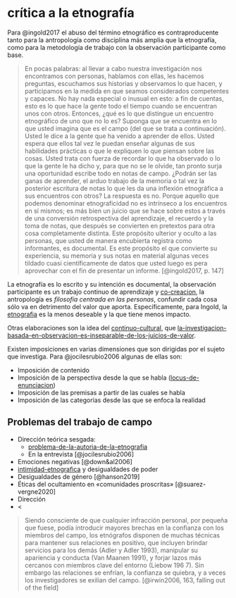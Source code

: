 # crítica a la etnografía

Para @ingold2017 el abuso del término etnográfico es contraproducente tanto para la antropología como disciplina más amplia que la etnografía, como para la metodología de trabajo con la observación participante como base.

 >
 > En pocas palabras: al llevar a cabo nuestra investigación nos encontramos con personas, hablamos con ellas, les hacemos preguntas, escuchamos sus historias y observamos lo que hacen, y participamos en la medida en que seamos considerados competentes y capaces. No hay nada especial o inusual en esto: a fin de cuentas, esto es lo que hace la gente todo el tiempo cuando se encuentran unos con otros. Entonces, ¿qué es lo que distingue un encuentro etnográfico de uno que no lo es? Suponga que se encuentra en lo que usted imagina que es el campo (del que se trata a continuación). Usted le dice a la gente que ha venido a aprender de ellos. Usted espera que ellos tal vez le puedan enseñar algunas de sus habilidades prácticas o que le expliquen lo que piensan sobre las cosas. Usted trata con fuerza de recordar lo que ha observado o lo que la gente le ha dicho y, para que no se le olvide, tan pronto surja una oportunidad escribe todo en notas de campo. ¿Podrán ser las ganas de aprender, el arduo trabajo de la memoria o tal vez la posterior escritura de notas lo que les da una inflexión etnográfica a sus encuentros con otros? La respuesta es no. Porque aquello que podemos denominar etnograficidad no es intrínseco a los encuentros en sí mismos; es más bien un juicio que se hace sobre estos a través de una conversión retrospectiva del aprendizaje, el recuerdo y la toma de notas, que después se convierten en pretextos para otra cosa completamente distinta. Este propósito ulterior y oculto a las personas, que usted de manera encubierta registra como informantes, es documental. Es este propósito el que convierte su experiencia, su memoria y sus notas en material algunas veces tildado cuasi científicamente de datos que usted luego es pera aprovechar con el fin de presentar un informe. [@ingold2017, p. 147]

La etnografía es lo escrito y su intención es documental, la observación participante es un trabajo continuo de aprendizaje y [co-creacion](co-creacion.md), la antropología es *filosofía centrada en las personas*, confundir cada cosa sólo va en detrimento del valor que aporta. Específicamente, para Ingold, la [etnografia](etnografia.md) es la menos deseable y la que tiene menos impacto.

Otras elaboraciones son la idea del [continuo-cultural](continuo-cultural.md), que [la-investigacion-basada-en-observacion-es-inseparable-de-los-juicios-de-valor](la-investigacion-basada-en-observacion-es-inseparable-de-los-juicios-de-valor.md).

Existen imposiciones en varias dimensiones que son dirigidas por el sujeto que investiga. Para @jocilesrubio2006 algunas de ellas son:

* Imposición de contenido
* Imposición de la perspectiva desde la que se habla ([locus-de-enunciacion](locus-de-enunciacion.md))
* Imposición de las premisas a partir de las cuales se habla
* Imposición de las categorías desde las que se enfoca la realidad

## Problemas del trabajo de campo

* Dirección teórica sesgada:
  * [problema-de-la-autoria-de-la-etnografia](problema-de-la-autoria-de-la-etnografia.md)
  * En la entrevista [@jocilesrubio2006]
* Emociones negativas [@down&al2006]
* [intimidad-etnografica](intimidad-etnografica.md) y desigualdades de poder
* Desigualdades de género [@hanson2019]
* Éticas del ocultamiento en «comunidades proscritas» [@suarez-vergne2020]
* Dirección
* \<

 >
 > Siendo consciente de que cualquier infracción personal, por pequeña que fuese, podía introducir mayores brechas en la confianza con los miembros del campo, los etnógrafos disponen de muchas técnicas para mantener sus relaciones en positivo, que incluyen brindar servicios para los demás (Adler y Adler 1993), manipular su apariencia y conducta (Van Maanen 1991), y forjar lazos más cercanos con miembros clave del entorno (Liebow 196 7). Sin embargo las relaciones se enfrían, la confianza se quiebra, y a veces los investigadores se exilian del campo. [@irwin2006, 163, falling out of the field]
